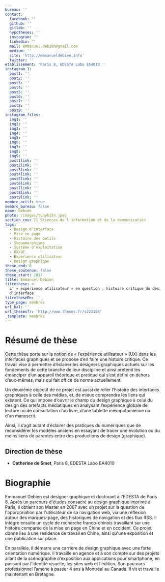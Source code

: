 ```yaml
---
bureau: ''
contact:
  facebook: ''
  github: ''
  gitlab: ''
  hypotheses: ''
  instagram: ''
  linkedin: ''
  mail: emmanuel.debien@gmail.com
  medium: ''
  site: 'http://emmanueldebien.info'
  twitter: ''
etablissement: 'Paris 8, EDESTA Labo EA4010 '
instagram_1:
  post1: ''
  post2: ''
  post3: ''
  post4: ''
  post5: ''
  post6: ''
  post7: ''
  post8: ''
  post9: ''
instagram_files:
  img1: ''
  img2: ''
  img3: ''
  img4: ''
  img5: ''
  img6: ''
  img7: ''
  img8: ''
  img9: ''
  post1link: ''
  post2link: ''
  post3link: ''
  post4link: ''
  post5link: ''
  post6link: ''
  post7link: ''
  post8link: ''
  post9link: ''
membre_actif: true
membre_bureau: false
name: Debien
photo: /images/tvnyhi5n.jpeg
section_cnu: 71 Sciences de l'information et de la communication
tags:
  - Design d'interface
  - Mise en page
  - Histoire des outils
  - Skeuomorphisme
  - Système d'exploitation
  - UX/UI
  - Expérience utilisateur
  - Design graphique
these_end: 0
these_soutenue: false
these_start: 2017
title: Emmanuel Debien
titrethese: >-
  L’ « expérience utilisateur » en question : histoire critique du design
  d’interface
titretheseEn: ''
type_page: membres
url_hal: ''
url_thesesfr: 'http://www.theses.fr/s222158'
_template: membres
---
```


<!-- Supprimer les parties non remplies (supprimer les blocks de lang s'il n'y a pas deux langues). Tu es libre d'ajouter ce que tu veux à cette partie -->

# Résumé de thèse

Cette thèse porte sur la notion de « l’expérience utilisateur » (UX) dans les interfaces graphiques et se propose d’en faire une histoire critique. Ce travail vise à permettre d’éclairer les designers graphiques actuels sur les fondements de cette branche de leur discipline et ainsi prétend les émanciper d’un appareil théorique et pratique qui s’est défini en dehors d’eux-mêmes, mais qui fait office de norme actuellement.

Un deuxième objectif de ce projet est aussi de relier l’histoire des interfaces graphiques à celle des médias, et, de mieux comprendre les liens qui existent. Ce qui impose d’ouvrir le champ du design graphique à celui du design des artefacts médiatiques en analysant l’expérience globale de lecture ou de consultation d’un livre, d’une tablette mésopotamienne ou d’un manuscrit.

Ainsi, il s’agit autant d’éclairer des pratiques du numériques que de reconsidérer les modèles anciens en essayant de tracer une évolution ou du moins liens de parentés entre des productions de design (graphique).

## Direction de thèse

* **Catherine de Smet**, Paris 8, EDESTA Labo EA4010

# Biographie

Emmanuel Debien est designer graphique et doctorant à l’EDESTA de Paris 8. Après un parcours d'études consacré au design graphique imprimé à Paris, il obtient son Master en 2007 avec un projet sur la question de l'appropriation par l'utilisateur de sa navigation web, via une réflexion autour des marques-page, des historiques de navigation et des flux RSS. Il intègre ensuite un cycle de recherche franco-chinois travaillant sur une histoire comparée de la mise en page en Chine et en occident. Ce projet donne lieu à une résidence de travail en Chine, ainsi qu'une exposition et une publication sur place.

En parallèle, il démarre une carrière de design graphique avec une forte orientation numérique. Il travaille en agence et à son compte sur des projets allant de la scénographie d'exposition aux applications pour smartphone, en passant par l'identité visuelle, les sites web et l'édition. Son parcours professionnel l’amène à passer 4 ans à Montréal au Canada. Il vit et travaille maintenant en Bretagne.
